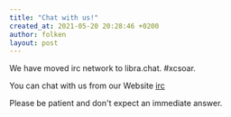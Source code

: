 ```yaml
---
title: "Chat with us!"
created_at: 2021-05-20 20:28:46 +0200
author: folken
layout: post
---
```


We have moved irc network to libra.chat. #xcsoar.

You can chat with us from our Website [irc](./contact/irc.html)

Please be patient and don't expect an immediate answer.
